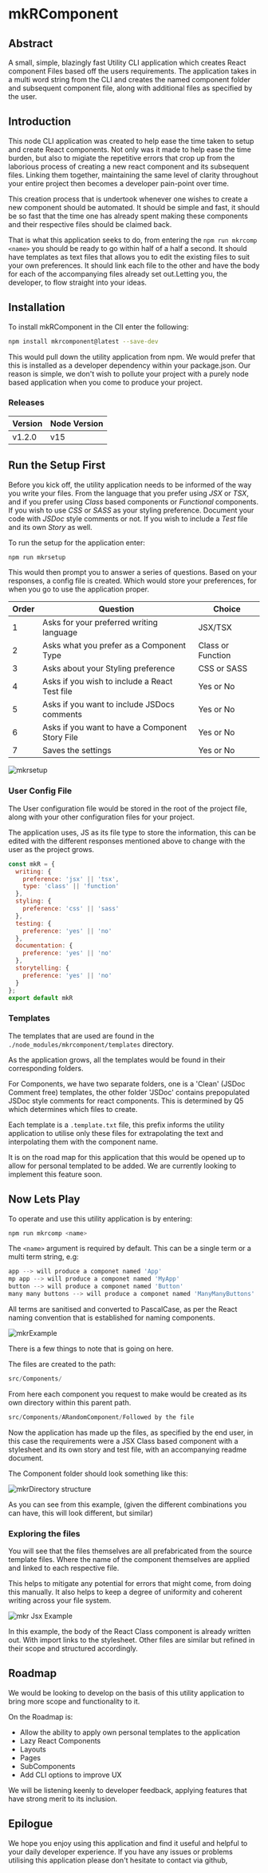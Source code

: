 # mkRComponent

## Abstract

A small, simple, blazingly fast  Utility CLI application which creates React component Files based off the users requirements. The application takes in a multi word string from the CLI and creates the named component folder and subsequent component file, along with additional files as specified by the user. 

## Introduction

This node CLI application was created to help ease the time taken to setup and create React components. Not only was it made to help ease the time burden, but also to migiate the repetitive errors that crop up from the laborious process of creating a new react component and its subsequent files. Linking them together, maintaining the same level of clarity throughout your entire project then becomes a developer pain-point over time. 

This creation process that is undertook whenever one wishes to create a new component should be automated. It should be simple and fast, it should be so fast that the time one has already spent making these components and their respective files should be claimed back. 

That is what this application seeks to do, from entering the `npm run mkrcomp <name>` you should be ready to go within half of a half a second. It should have templates as text files that allows you to edit the existing files to suit your own preferences. It should link each file to the other and have the body for each of the accompanying files already set out.Letting you, the developer, to flow straight into your ideas. 

## Installation

To install mkRComponent in the ClI enter the following:

```bash
npm install mkrcomponent@latest --save-dev
```
This would pull down the utility application from npm. We would prefer that this is installed as a developer dependency within your package.json. Our reason is simple, we don't wish to pollute your project with a purely node based application when you come to produce your project. 

### Releases

| Version | Node Version |
|---------| -------------|
| v1.2.0  |     v15      |
## Run the Setup First

Before you kick off, the utility application needs to be informed of the way you write your files. From the language that you prefer using *JSX* or *TSX*, and if you prefer using *Class* based components or *Functional* components. If you wish to use *CSS* or *SASS* as your styling preference. Document your code with *JSDoc* style comments or not. If you wish to include a *Test* file and its own *Story* as well. 

To run the setup for the application enter:
```bash
npm run mkrsetup
```
This would then prompt you to answer a series of questions. Based on your responses, a config file is created. Which would store your preferences, for when you go to use the application proper.

| Order | Question | Choice |
|-------| ---------| -------|
| 1 | Asks for your preferred writing language | JSX/TSX |
| 2 | Asks what you prefer as a Component Type | Class or Function |
| 3 | Asks about your Styling preference  | CSS or SASS |
| 4 | Asks if you wish to include a React Test file | Yes or No |
| 5 | Asks if you want to include JSDocs comments | Yes or No |
| 6 | Asks if you want to have a Component Story File | Yes or No |
| 7 | Saves the settings | Yes or No |

![mkrsetup](./readme/mkrSetupJSX.png)


### User Config File

The User configuration file would be stored in the root of the project file, along with your other configuration files for your project. 

The application uses, JS as its file type to store the information, this can be edited with the different responses mentioned above to change with the user as the project grows.


```js
const mkR = {
  writing: {
    preference: 'jsx' || 'tsx',
    type: 'class' || 'function'
  },
  styling: {
    preference: 'css' || 'sass'
  },
  testing: {
    preference: 'yes' || 'no'
  },
  documentation: {
    preference: 'yes' || 'no'
  },
  storytelling: {
    preference: 'yes' || 'no'
  }
};
export default mkR

```
### Templates

The templates that are used are found in the `./node_modules/mkrcomponent/templates` directory. 

As the application grows, all the templates would be found in their corresponding folders.

For Components, we have two separate folders, one is a 'Clean' (JSDoc Comment free) templates, the other folder 'JSDoc' contains prepopulated JSDoc style comments for react components. This is determined by Q5 which determines which files to create. 

Each template is a `.template.txt` file, this prefix informs the utility application to utilise only these files for extrapolating the text and interpolating them with the component name.

It is on the road map for this application that this would be opened up to allow for personal templated to be added. We are currently looking to implement this feature soon.

## Now Lets Play

To operate and use this utility application is by entering:

```bash
npm run mkrcomp <name>
```
The `<name>` argument is required by default. This can be a single term or a multi term string, e.g:
```js
app --> will produce a componet named 'App'
mp app --> will produce a componet named 'MyApp'
button --> will produce a componet named 'Button'
many many buttons --> will produce a componet named 'ManyManyButtons'
```
All terms are sanitised and converted to PascalCase, as per the React naming convention that is established for naming components.

![mkrExample](./readme/mkrComp.png)

There is a few things to note that is going on here. 

The files are created to the path:
```js
src/Components/
```
From here each component you request to make would be created as its own directory within this parent path.
```js
src/Components/ARandomComponent/Followed by the file
```

Now the application has made up the files, as specified by the end user, in this case the requirements were a JSX Class based component with a stylesheet and its own story and test file, with an accompanying readme document.

The Component folder should look something like this:

![mkrDirectory structure](./readme/mkrDir.png)

As you can see from this example, (given the different combinations you can have, this will look different, but similar)

### Exploring the files

You will see that the files themselves are all prefabricated from the source template files. Where the name of the component themselves are applied and linked to each respective file. 

This helps to mitigate any potential for errors that might come, from doing this manually. It also helps to keep a degree of uniformity and coherent writing across your file system. 

![mkr Jsx Example](./readme/mkrJsxExample.png)

In this example, the body of the React Class component is already written out. With import links to the stylesheet. Other files are similar but refined in their scope and structured accordingly.

## Roadmap

We would be looking to develop on the basis of this utility application to bring more scope and functionality to it.

On the Roadmap is:

- Allow the ability to apply own personal templates to the application
- Lazy React Components 
- Layouts
- Pages
- SubComponents
- Add CLI options to improve UX 

We will be listening keenly to developer feedback, applying features that have strong merit to its inclusion.

## Epilogue

We hope you enjoy using this application and find it useful and helpful to your daily developer experience. If you have any issues or problems utilising this application please don't hesitate to contact via github,



